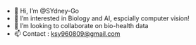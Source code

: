 - 👋 Hi, I’m @SYdney-Go
- 👀 I’m interested in Biology and AI, espcially computer vision!
- 💞️ I’m looking to collaborate on bio-health data
- 📫 Contact : ksy960809@gmail.com

<!---
SYdney-Go/SYdney-Go is a ✨ special ✨ repository because its `README.md` (this file) appears on your GitHub profile.
You can click the Preview link to take a look at your changes.
--->
